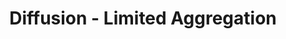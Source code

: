 ---
layout: project
title: Diffusion - Limited Aggregation
image: /images/projects/diffusion-limited-aggregation.png
description: Falling cells are added to the structures formed by those which have fallen previously. Execution ends when a structure reaches the top of the canvas.
scripts:
  - common/p5.js
  - common/p5.dom.js
  - Diffusion-LimitedAggregation/walker.js
  - Diffusion-LimitedAggregation/sketch.js
---